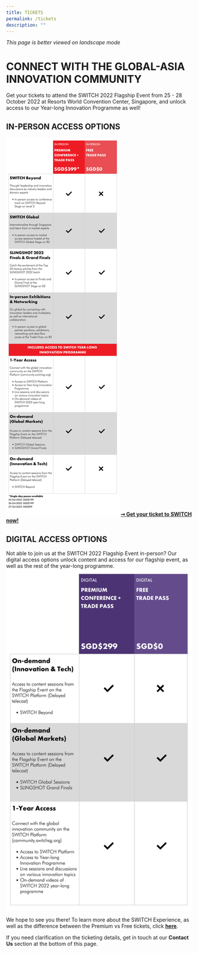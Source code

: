 ```yaml
---
title: TICKETS
permalink: /tickets
description: ""
---
```

*This page is better viewed on landscape mode*

# **CONNECT WITH THE GLOBAL-ASIA INNOVATION COMMUNITY**
Get your tickets to attend the SWITCH 2022 Flagship Event from 25 - 28 October 2022 at Resorts World Convention Center, Singapore, and unlock access to our Year-long Innovation Programme as well!
## **IN-PERSON ACCESS OPTIONS**
![](/images/SWITCH%202022%20Landing%20Page/In-Person%20Price%20Chart.png)
**[➞ Get your ticket to SWITCH now!](https://community.switchsg.org/register)**

## **DIGITAL ACCESS OPTIONS**
Not able to join us at the SWITCH 2022 Flagship Event in-person? Our digital access options unlock content and access for our flagship event, as well as the rest of the year-long programme. ![](/images/SWITCH%202022%20Landing%20Page/Digital%20Access.jpeg)

We hope to see you there! To learn more about the SWITCH Experience, as well as the difference between the Premium vs Free tickets, click **[here](https://enterprisesg-switch-staging.netlify.app/the-switch-experience)**. 

If you need clarification on the ticketing details, get in touch at our **Contact Us** section at the bottom of this page.